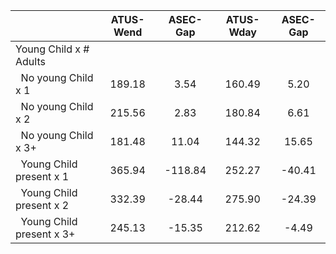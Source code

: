 
|                      |    ATUS-Wend |     ASEC-Gap |    ATUS-Wday |     ASEC-Gap |
| -------------------- | :----------: | :----------: | :----------: | :----------: |
| Young Child x # Adults |              |              |              |              |
| &nbsp;&nbsp;No young Child x 1 |       189.18 |         3.54 |       160.49 |         5.20 |
| &nbsp;&nbsp;No young Child x 2 |       215.56 |         2.83 |       180.84 |         6.61 |
| &nbsp;&nbsp;No young Child x 3+ |       181.48 |        11.04 |       144.32 |        15.65 |
| &nbsp;&nbsp;Young Child present x 1 |       365.94 |      -118.84 |       252.27 |       -40.41 |
| &nbsp;&nbsp;Young Child present x 2 |       332.39 |       -28.44 |       275.90 |       -24.39 |
| &nbsp;&nbsp;Young Child present x 3+ |       245.13 |       -15.35 |       212.62 |        -4.49 |

